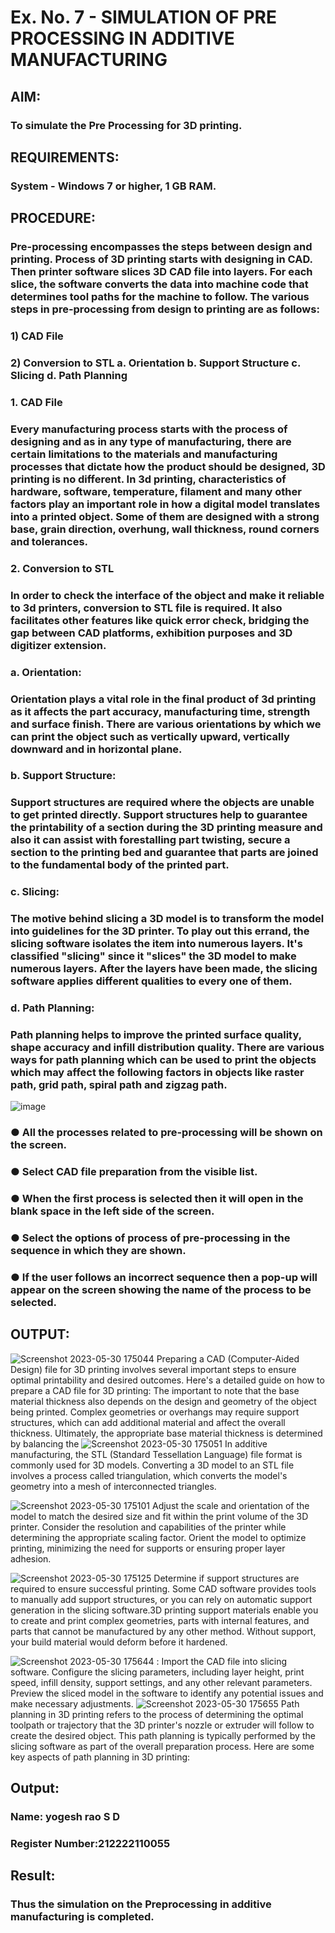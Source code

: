 # Ex. No. 7 - SIMULATION OF PRE PROCESSING IN ADDITIVE MANUFACTURING

## AIM:
### To simulate the Pre Processing for 3D printing.

## REQUIREMENTS:
### System - Windows 7 or higher, 1 GB RAM.

## PROCEDURE:
### Pre-processing encompasses the steps between design and printing. Process of 3D printing starts with designing in CAD. Then printer software slices 3D CAD file into layers. For each slice, the software converts the data into machine code that determines tool paths for the machine to follow. The various steps in pre-processing from design to printing are as follows:

### 1)	CAD File
### 2)	Conversion to STL a. Orientation b. Support Structure c. Slicing d. Path Planning

### 1. CAD File
### Every manufacturing process starts with the process of designing and as in any type of manufacturing, there are certain limitations to the materials and manufacturing processes that dictate how the product should be designed, 3D printing is no different. In 3d printing, characteristics of hardware, software, temperature, filament and many other factors play an important role in how a digital model translates into a printed object. Some of them are designed with a strong base, grain direction, overhung, wall thickness, round corners and tolerances.

### 2. Conversion to STL
### In order to check the interface of the object and make it reliable to 3d printers, conversion to STL file is required. It also facilitates other features like quick error check, bridging the gap between CAD platforms, exhibition purposes and 3D digitizer extension.

### a. Orientation:
### Orientation plays a vital role in the final product of 3d printing as it affects the part accuracy, manufacturing time, strength and surface finish. There are various orientations by which we can print the object such as vertically upward, vertically downward and in horizontal plane.

### b. Support Structure:
### Support structures are required where the objects are unable to get printed directly. Support structures help to guarantee the printability of a section during the 3D printing measure and also it can assist with forestalling part twisting, secure a section to the printing bed and guarantee that parts are joined to the fundamental body of the printed part.

### c. Slicing:
### The motive behind slicing a 3D model is to transform the model into guidelines for the 3D printer. To play out this errand, the slicing software isolates the item into numerous layers. It's classified "slicing" since it "slices" the 3D model to make numerous layers. After the layers have been made, the slicing software applies different qualities to every one of them.

### d. Path Planning:
### Path planning helps to improve the printed surface quality, shape accuracy and infill distribution quality. There are various ways for path planning which can be used to print the objects which may affect the following factors in objects like raster path, grid path, spiral path and zigzag path.

![image](https://github.com/Sellakumar1987/Ex.-No.-7---SIMULATION-OF-PRE--PROCESSING-IN-ADDITIVE-MANUFACTURING/assets/113594316/baef8515-67d7-4c96-accc-4ee88035c9e7)

### ●	All the processes related to pre-processing will be shown on the screen.
### ●	Select CAD file preparation from the visible list.
### ●	When the first process is selected then it will open in the blank space in the left side of the screen.
### ●	Select the options of process of pre-processing in the sequence in which they are shown.
### ●	If the user follows an incorrect sequence then a pop-up will appear on the screen showing the name of the process to be selected.

## OUTPUT:
![Screenshot 2023-05-30 175044](https://github.com/BaskaranV15/Ex.-No.-7---SIMULATION-OF-PRE--PROCESSING-IN-ADDITIVE-MANUFACTURING/assets/118703522/439f8c3f-3ea6-4554-8c09-e2a1fb620524)
Preparing a CAD (Computer-Aided Design) file for 3D printing involves several important steps to ensure optimal printability and desired outcomes. Here's a detailed guide on how to prepare a CAD file for 3D printing:
The important to note that the base material thickness also depends on the design and geometry of the object being printed. Complex geometries or overhangs may require support structures, which can add additional material and affect the overall thickness.
Ultimately, the appropriate base material thickness is determined by balancing the
![Screenshot 2023-05-30 175051](https://github.com/BaskaranV15/Ex.-No.-7---SIMULATION-OF-PRE--PROCESSING-IN-ADDITIVE-MANUFACTURING/assets/118703522/0de329f9-1c7d-4f90-a758-c6c0359480c4)
In additive manufacturing, the STL (Standard Tessellation Language) file format is commonly used for 3D models. Converting a 3D model to an STL file involves a process called triangulation, which converts the model's geometry into a mesh of interconnected triangles.

![Screenshot 2023-05-30 175101](https://github.com/BaskaranV15/Ex.-No.-7---SIMULATION-OF-PRE--PROCESSING-IN-ADDITIVE-MANUFACTURING/assets/118703522/fa753fc8-5d70-4c63-bddd-e9b4ec5fce10)
 Adjust the scale and orientation of the model to match the desired size and fit within the print volume of the 3D printer. Consider the resolution and capabilities of the printer while determining the appropriate scaling factor. Orient the model to optimize printing, minimizing the need for supports or ensuring proper layer adhesion.
 
![Screenshot 2023-05-30 175125](https://github.com/BaskaranV15/Ex.-No.-7---SIMULATION-OF-PRE--PROCESSING-IN-ADDITIVE-MANUFACTURING/assets/118703522/1e34d0c6-7783-41f9-9685-f84b477e21a7)
 Determine if support structures are required to ensure successful printing. Some CAD software provides tools to manually add support structures, or you can rely on automatic support generation in the slicing software.3D printing support materials enable you to create and print complex geometries, parts with internal features, and parts that cannot be manufactured by any other method. Without support, your build material would deform before it hardened.

![Screenshot 2023-05-30 175644](https://github.com/BaskaranV15/Ex.-No.-7---SIMULATION-OF-PRE--PROCESSING-IN-ADDITIVE-MANUFACTURING/assets/118703522/595f17af-19f4-4c82-8f2d-ad66dc572c28)
: Import the CAD file into slicing software. Configure the slicing parameters, including layer height, print speed, infill density, support settings, and any other relevant parameters. Preview the sliced model in the software to identify any potential issues and make necessary adjustments.
![Screenshot 2023-05-30 175655](https://github.com/BaskaranV15/Ex.-No.-7---SIMULATION-OF-PRE--PROCESSING-IN-ADDITIVE-MANUFACTURING/assets/118703522/fb5740cd-c5e0-4ce5-86a4-a4c27f6c5d34)
Path planning in 3D printing refers to the process of determining the optimal toolpath or trajectory that the 3D printer's nozzle or extruder will follow to create the desired object. This path planning is typically performed by the slicing software as part of the overall preparation process. Here are some key aspects of path planning in 3D printing:


## Output:

### Name:  yogesh rao S D
### Register Number:212222110055

## Result: 
### Thus the simulation on the Preprocessing in additive manufacturing is completed.
